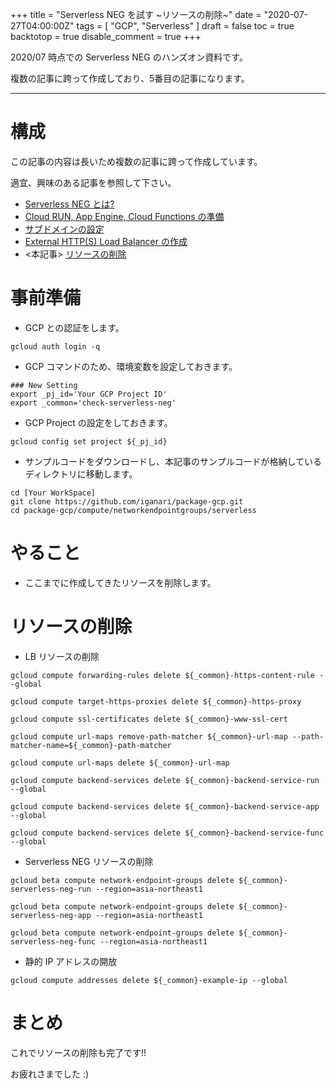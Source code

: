 +++
title = "Serverless NEG を試す ~リソースの削除~"
date = "2020-07-27T04:00:00Z"
tags = [
    "GCP",
    "Serverless"
]
draft = false
toc = true
backtotop = true
disable_comment = true
+++

2020/07 時点での Serverless NEG のハンズオン資料です。

複数の記事に跨って作成しており、5番目の記事になります。

<!--more-->
---


# 構成

この記事の内容は長いため複数の記事に跨って作成しています。

適宜、興味のある記事を参照して下さい。

+ [Serverless NEG とは?](https://iganari.github.io/post/2020-07-27_try-serverless-neg-00/)
+ [Cloud RUN, App Engine, Cloud Functions の準備](https://iganari.github.io/post/2020-07-27_try-serverless-neg-01/)
+ [サブドメインの設定](https://iganari.github.io/post/2020-07-27_try-serverless-neg-02/)
+ [External HTTP(S) Load Balancer の作成](https://iganari.github.io/post/2020-07-27_try-serverless-neg-03/)
+ <本記事> [リソースの削除](https://iganari.github.io/post/2020-07-27_try-serverless-neg-04/)

# 事前準備

+ GCP との認証をします。

```
gcloud auth login -q
```

+ GCP コマンドのため、環境変数を設定しておきます。

```
### New Setting
export _pj_id='Your GCP Project ID'
export _common='check-serverless-neg'
```

+ GCP Project の設定をしておきます。

```
gcloud config set project ${_pj_id}
```

+ サンプルコードをダウンロードし、本記事のサンプルコードが格納しているディレクトリに移動します。

```
cd [Your WorkSpace]
git clone https://github.com/iganari/package-gcp.git
cd package-gcp/compute/networkendpointgroups/serverless
```

# やること

+ ここまでに作成してきたリソースを削除します。

# リソースの削除

+ LB リソースの削除

```
gcloud compute forwarding-rules delete ${_common}-https-content-rule --global

gcloud compute target-https-proxies delete ${_common}-https-proxy

gcloud compute ssl-certificates delete ${_common}-www-ssl-cert 

gcloud compute url-maps remove-path-matcher ${_common}-url-map --path-matcher-name=${_common}-path-matcher

gcloud compute url-maps delete ${_common}-url-map 

gcloud compute backend-services delete ${_common}-backend-service-run --global

gcloud compute backend-services delete ${_common}-backend-service-app --global

gcloud compute backend-services delete ${_common}-backend-service-func --global
```

+ Serverless NEG リソースの削除

```
gcloud beta compute network-endpoint-groups delete ${_common}-serverless-neg-run --region=asia-northeast1

gcloud beta compute network-endpoint-groups delete ${_common}-serverless-neg-app --region=asia-northeast1 

gcloud beta compute network-endpoint-groups delete ${_common}-serverless-neg-func --region=asia-northeast1 
```

+ 静的 IP アドレスの開放

```
gcloud compute addresses delete ${_common}-example-ip --global
```

# まとめ

これでリソースの削除も完了です!!

お疲れさまでした :)

